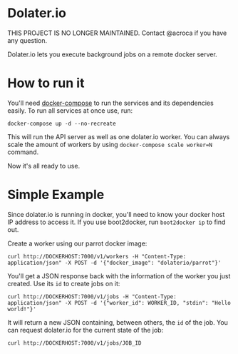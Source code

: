 # Dolater.io

THIS PROJECT IS NO LONGER MAINTAINED. Contact @acroca if you have any question.

Dolater.io lets you execute background jobs on a remote docker server.

# How to run it

You'll need [docker-compose](https://docs.docker.com/compose/) to run the services and its dependencies easily. To run all services at once use, run:

```
docker-compose up -d --no-recreate
```

This will run the API server as well as one dolater.io worker. You can always scale the amount of workers by using `docker-compose scale worker=N` command.

Now it's all ready to use.

# Simple Example

Since dolater.io is running in docker, you'll need to know your docker host IP address to access it. If you use boot2docker, run `boot2docker ip` to find out.

Create a worker using our parrot docker image:

```
curl http://DOCKERHOST:7000/v1/workers -H "Content-Type: application/json" -X POST -d '{"docker_image": "dolaterio/parrot"}'
```

You'll get a JSON response back with the information of the worker you just created. Use its `id` to create jobs on it:

```
curl http://DOCKERHOST:7000/v1/jobs -H "Content-Type: application/json" -X POST -d '{"worker_id": WORKER_ID, "stdin": "Hello world!"}'
```

It will return a new JSON containing, between others, the `id` of the job. You can request dolater.io for the current state of the job:

```
curl http://DOCKERHOST:7000/v1/jobs/JOB_ID
```
